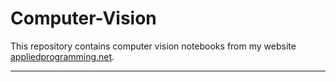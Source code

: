 # Computer-Vision

This repository contains computer vision notebooks from my website [appliedprogramming.net](http://www.appliedprogramming.net/computer-vision/home.html).

<hr>